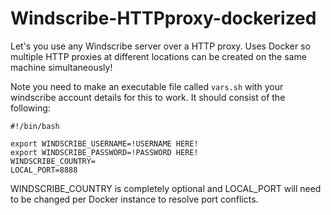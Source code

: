 # Windscribe-HTTPproxy-dockerized
Let's you use any Windscribe server over a HTTP proxy. Uses Docker so multiple HTTP proxies at different locations can be created on the same machine simultaneously!

Note you need to make an executable file called `vars.sh` with your windscribe account details for this to work. It should consist of the following:

```
#!/bin/bash

export WINDSCRIBE_USERNAME=!USERNAME HERE!
export WINDSCRIBE_PASSWORD=!PASSWORD HERE!
WINDSCRIBE_COUNTRY=
LOCAL_PORT=8888
```

WINDSCRIBE_COUNTRY is completely optional and LOCAL_PORT will need to be changed per Docker instance to resolve port conflicts.
